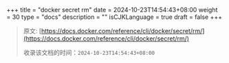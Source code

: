 +++
title = "docker secret rm"
date = 2024-10-23T14:54:43+08:00
weight = 30
type = "docs"
description = ""
isCJKLanguage = true
draft = false
+++

> 原文: [https://docs.docker.com/reference/cli/docker/secret/rm/](https://docs.docker.com/reference/cli/docker/secret/rm/)
>
> 收录该文档的时间：`2024-10-23T14:54:43+08:00`
